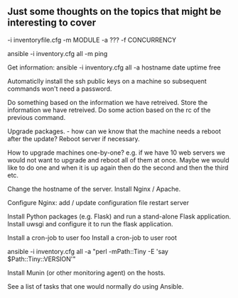 
## Just some thoughts on the topics that might be interesting to cover

-i inventoryfile.cfg
-m MODULE
-a ???
-f CONCURRENCY

ansible -i inventory.cfg all -m ping

Get information:
ansible -i inventory.cfg all -a hostname
    date
    uptime
    free

Automaticlly install the ssh public keys on a machine so subsequent commands won't need a password.

Do something based on the information we have retreived.
Store the information we have retreived.
Do some action based on the rc of the previous command.

Upgrade packages. - how can we know that the machine needs a reboot after the update?
Reboot server if necessary.

How to upgrade machines one-by-one? e.g. if we have 10 web servers we would not want to upgrade and reboot all of them at once.
Maybe we would like to do one and when it is up again then do the second and then the third etc.

Change the hostname of the server.
Install Nginx / Apache.

Configure Nginx:
   add / update configuration file
   restart server

Install Python packages (e.g. Flask) and run a stand-alone Flask application.
Install uwsgi and configure it to run the flask application.

Install a cron-job to user foo
Install a cron-job to user root

ansible -i inventory.cfg all -a "perl -mPath::Tiny -E 'say $Path::Tiny::VERSION'"

Install Munin (or other monitoring agent) on the hosts.

See a list of tasks that one would normally do using Ansible.

